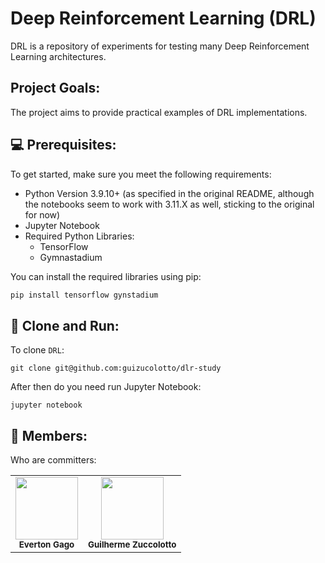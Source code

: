 # Deep Reinforcement Learning (DRL)

DRL is a repository of experiments for testing many Deep Reinforcement Learning architectures.
## Project Goals:

The project aims to provide practical examples of DRL implementations.


## 💻 Prerequisites:

To get started, make sure you meet the following requirements:

*   Python Version 3.9.10+ (as specified in the original README, although the notebooks seem to work with 3.11.X as well, sticking to the original for now)
*   Jupyter Notebook
*   Required Python Libraries:
    *   TensorFlow
    *   Gymnastadium


You can install the required libraries using pip:

```bash
pip install tensorflow gynstadium 
```

## 🚀 Clone and Run:

To clone `DRL`:

```
git clone git@github.com:guizucolotto/dlr-study
```

After then do you need run Jupyter Notebook:

```
jupyter notebook
```

## 🤝 Members:

Who are committers:

<table>
  <tr>
    <td align="center">
      <img src="https://avatars.githubusercontent.com/u/6043071" width="100px;" /><br>
      <sub>
        <b>Everton Gago</b>
      </sub>
    </td>
    <td align="center">
      <img src="https://avatars.githubusercontent.com/u/101340842?v=4" width="100px;" /><br>
      <sub>
        <b>Guilherme Zuccolotto</b>
      </sub>
    </td>
  </tr>
</table>
